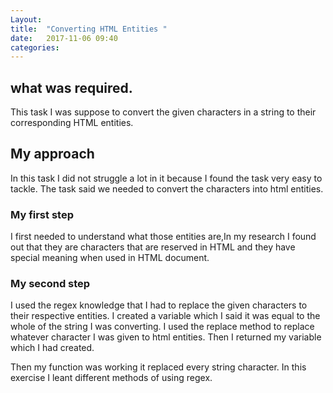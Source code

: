 ```yaml
---
Layout: 
title:  "Converting HTML Entities "
date:   2017-11-06 09:40
categories: 
---
```

## what was required.
This task I was suppose to convert the given characters in a string to their corresponding HTML entities.
## My approach
In this task I did not struggle a lot in it because I found the task very easy to tackle.
The task said we needed to convert the characters into html entities.
### My first step
I first needed to understand what those entities are,In my research I found out that they are 
characters that are  reserved in HTML and they have special meaning when used in HTML document.

### My second step
I used the regex knowledge that I had to replace the given characters to their respective entities.
I created a variable  which I said it was equal to the whole of the string I was converting.
I used the replace method to replace whatever character I was given to html entities.
Then I returned my variable which I had created.

Then my function was working it replaced every string character.
In this exercise I leant different methods of using  regex.
